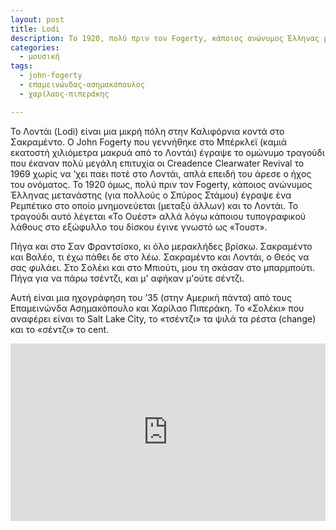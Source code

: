 ```yaml
---
layout: post
title: Lodi
description: Το 1920, πολύ πριν τον Fogerty, κάποιος ανώνυμος Έλληνας μετανάστης (για πολλούς ο Σπύρος Στάμου) έγραψε ένα Ρεμπέτικο στο οποίο μνημονεύεται (μεταξύ άλλων) και το Λοντάι.
categories:
  - μουσική
tags: 
  - john-fogerty
  - επαμεινώνδας-ασημακόπουλος
  - χαρίλαος-πιπεράκης

---
```


Το Λοντάι (Lodi) είναι μια μικρή πόλη στην Καλιφόρνια κοντά στο Σακραμέντο. O John Fogerty που γεννήθηκε στο Μπέρκλεϊ (καμιά εκατοστή χιλιόμετρα μακρυά από το Λοντάι) έγραψε το ομώνυμο τραγούδι που έκαναν πολύ μεγάλη επιτυχία οι Creadence Clearwater Revival το 1969 χωρίς να ’χει παει ποτέ στο Λοντάι, απλά επειδή του άρεσε ο ήχος του ονόματος. Το 1920 όμως, πολύ πριν τον Fogerty, κάποιος ανώνυμος Έλληνας μετανάστης (για πολλούς ο Σπύρος Στάμου) έγραψε ένα Ρεμπέτικο στο οποίο μνημονεύεται (μεταξύ άλλων) και το Λοντάι. Το τραγούδι αυτό λέγεται «Το Ουέστ» αλλά λόγω κάποιου τυπογραφικού λάθους στο εξώφυλλο του δίσκου έγινε γνωστό ως «Τουστ».

Πήγα και στο Σαν Φραντσίσκο, 
κι όλο μερακλήδες βρίσκω. 
Σακραμέντο και Βαλέο, 
τι έχω πάθει δε στο λέω. 
Σακραμέντο και Λοντάι, 
ο Θεός να σας φυλάει.
Στο Σολέκι και στο Μπιούτι, 
μου τη σκάσαν στο μπαρμπούτι. 
Πήγα για να πάρω τσέντζι, 
και μ' αφήκαν μ'ούτε σέντζι. 

Αυτή είναι μια ηχογράφηση του ’35 (στην Αμερική πάντα) από τους Επαμεινώνδα Ασημακόπουλο και Χαρίλαο Πιπεράκη. Το «Σολέκι» που αναφέρει είναι το Salt Lake City, το «τσέντζι» τα ψιλά τα ρέστα (change) και το «σέντζι» το cent.

<div class="yt-video" style="position:relative;height:0;padding-bottom:56.25%"><iframe width="560" height="315" src="https://www.youtube.com/embed/KN3zZ_DjS_Q" frameborder="0" allow="autoplay; encrypted-media" allowfullscreen style="position:absolute;width:100%;height:100%;left:0"></iframe></div>